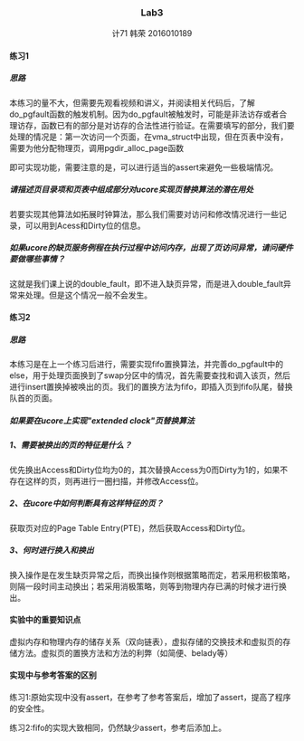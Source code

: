 ### <center>Lab3</center>

<center>计71 韩荣 2016010189</center>

#### 练习1

##### 思路

​	本练习的量不大，但需要先观看视频和讲义，并阅读相关代码后，了解do_pgfault函数的触发机制。因为do_pgfault被触发时，可能是非法访存或者合理访存，函数已有的部分是对访存的合法性进行验证。在需要填写的部分，我们要处理的情况是：第一次访问一个页面，在vma_struct中出现，但在页表中没有，需要为他分配物理页，调用pgdir_alloc_page函数

即可实现功能，需要注意的是，可以进行适当的assert来避免一些极端情况。

##### 请描述页目录项和页表中组成部分对ucore实现页替换算法的潜在用处

若要实现其他算法如拓展时钟算法，那么我们需要对访问和修改情况进行一些记录，可以用到Acess和Dirty位的信息。

##### 如果ucore的缺页服务例程在执行过程中访问内存，出现了页访问异常，请问硬件要做哪些事情？

这就是我们课上说的double_fault，即不进入缺页异常，而是进入double_fault异常来处理。但是这个情况一般不会发生。



#### 练习2

##### 思路

​	本练习是在上一个练习后进行，需要实现fifo置换算法，并完善do_pgfault中的else，用于处理页面换到了swap分区中的情况，首先需要查找和调入该页，然后进行insert置换掉被唤出的页。我们的置换方法为fifo，即插入页到fifo队尾，替换队首的页面。



##### 如果要在ucore上实现"extended clock"页替换算法

##### 1、需要被换出的页的特征是什么？

优先换出Access和Dirty位均为0的，其次替换Access为0而Dirty为1的，如果不存在这样的页，则再进行一圈扫描，并修改Access位。

##### 2、在ucore中如何判断具有这样特征的页？

获取页对应的Page Table Entry(PTE)，然后获取Access和Dirty位。

##### 3、何时进行换入和换出

换入操作是在发生缺页异常之后，而换出操作则根据策略而定，若采用积极策略，则隔一段时间主动换出；若采用消极策略，则等到物理内存已满的时候才进行换出。



#### 实验中的重要知识点

虚拟内存和物理内存的储存关系（双向链表），虚拟存储的交换技术和虚拟页的存储方法。虚拟页的置换方法和方法的利弊（如简便、belady等）



#### 实现中与参考答案的区别

练习1:原始实现中没有assert，在参考了参考答案后，增加了assert，提高了程序的安全性。

练习2:fifo的实现大致相同，仍然缺少assert，参考后添加上。